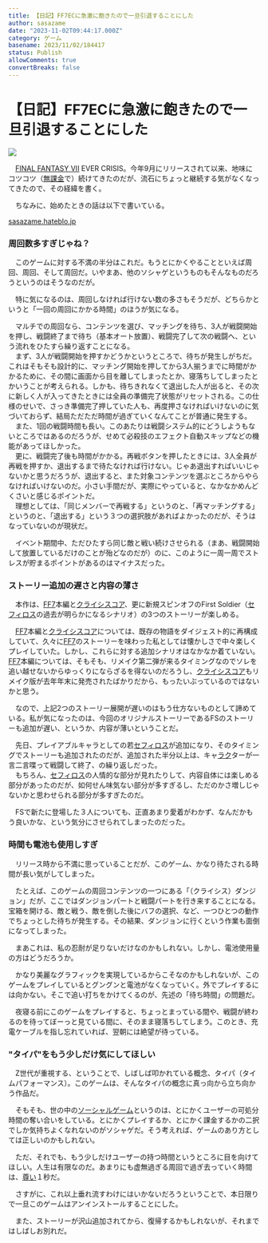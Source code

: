 ```yaml
---
title: 【日記】FF7ECに急激に飽きたので一旦引退することにした
author: sasazame
date: "2023-11-02T09:44:17.000Z"
category: ゲーム
basename: 2023/11/02/184417
status: Publish
allowComments: true
convertBreaks: false
---
```

# 【日記】FF7ECに急激に飽きたので一旦引退することにした

![](https://cdn-ak.f.st-hatena.com/images/fotolife/s/sasazame/20230919/20230919182124.png)

<!-- Extended Body -->

　[FINAL FANTASY VII](https://d.hatena.ne.jp/keyword/FINAL%20FANTASY%20VII) EVER CRISIS。今年9月にリリースされて以来、地味にコツコツ（[無課金](https://d.hatena.ne.jp/keyword/%CC%B5%B2%DD%B6%E2)で）続けてきたのだが、流石にちょっと継続する気がなくなってきたので、その経緯を書く。

　ちなみに、始めたときの話は以下で書いている。

[sasazame.hateblo.jp](https://sasazame.hateblo.jp/entry/2023/09/26/120000)

### 周回数多すぎじゃね？

　このゲームに対する不満の半分はこれだ。もうとにかくやることといえば周回、周回、そして周回だ。いやまあ、他のソシャゲというものもそんなものだろうというのはそうなのだが。

　特に気になるのは、周回しなければ行けない数の多さもそうだが、どちらかというと「一回の周回にかかる時間」のほうが気になる。

　マルチでの周回なら、コンテンツを選び、マッチングを待ち、3人が戦闘開始を押し、戦闘終了まで待ち（基本オート放置）、戦闘完了して次の戦闘へ、という流れをひたすら繰り返すことになる。  
　まず、3人が戦闘開始を押すかどうかというところで、待ちが発生しがちだ。これはそもそも設計的に、マッチング開始を押してから3人揃うまでに時間がかかるために、その間に画面から目を離してしまったとか、寝落ちしてしまったとかいうことが考えられる。しかも、待ちきれなくて退出した人が出ると、その次に新しく人が入ってきたときには全員の準備完了状態がリセットされる。この仕様のせいで、さっき準備完了押していた人も、再度押さなければいけないのに気づいておらず、結局ただただ時間が過ぎていくなんてことが普通に発生する。  
　また、1回の戦闘時間も長い。このあたりは戦闘システム的にどうしようもないところではあるのだろうが、せめて必殺技のエフェクト自動スキップなどの機能があってほしかった。  
　更に、戦闘完了後も時間がかかる。再戦ボタンを押したときには、3人全員が再戦を押すか、退出するまで待たなければ行けない。じゃあ退出すればいいじゃないかと思うだろうが、退出すると、また対象コンテンツを選ぶところからやらなければいけないのだ。小さい手間だが、実際にやっていると、なかなかめんどくさいと感じるポイントだ。  
　理想としては、「同じメンバーで再戦する」というのと、「再マッチングする」というのと、「退出する」という３つの選択肢があればよかったのだが、そうはなっていないのが現状だ。

　イベント期間中、ただひたすら同じ敵と戦い続けさせられる（まあ、戦闘開始して放置しているだけのことが殆どなのだが）のに、このように一周一周でストレスが貯まるポイントがあるのはマイナスだった。

### ストーリー追加の遅さと内容の薄さ

　本作は、[FF7](https://d.hatena.ne.jp/keyword/FF7)本編と[クライシスコア](https://d.hatena.ne.jp/keyword/%A5%AF%A5%E9%A5%A4%A5%B7%A5%B9%A5%B3%A5%A2)、更に新規スピンオフのFirst Soldier（[セフィロス](https://d.hatena.ne.jp/keyword/%A5%BB%A5%D5%A5%A3%A5%ED%A5%B9)の過去が明らかになるシナリオ）の3つのストーリーが楽しめる。

　[FF7](https://d.hatena.ne.jp/keyword/FF7)本編と[クライシスコア](https://d.hatena.ne.jp/keyword/%A5%AF%A5%E9%A5%A4%A5%B7%A5%B9%A5%B3%A5%A2)については、既存の物語をダイジェスト的に再構成していて、久々に[FF7](https://d.hatena.ne.jp/keyword/FF7)のストーリーを味わった私としては懐かしさで中々楽しくプレイしていた。しかし、これらに対する追加シナリオはなかなか着ていない。[FF7](https://d.hatena.ne.jp/keyword/FF7)本編については、そもそも、リメイク第二弾が来るタイミングなのでソレを追い越せないからゆっくりにならざるを得ないのだろうし、[クライシスコア](https://d.hatena.ne.jp/keyword/%A5%AF%A5%E9%A5%A4%A5%B7%A5%B9%A5%B3%A5%A2)もリメイク版が去年年末に発売されたばかりだから、もったいぶっているのではないかと思う。

　なので、上記2つのストーリー展開が遅いのはもう仕方ないものとして諦めている。私が気になったのは、今回のオリジナルストーリーであるFSのストーリーも追加が遅い、というか、内容が薄いということだ。

　先日、プレイアブルキャラとしての若[セフィロス](https://d.hatena.ne.jp/keyword/%A5%BB%A5%D5%A5%A3%A5%ED%A5%B9)が追加になり、そのタイミングでストーリーも追加されたのだが、追加された半分以上は、キャ[ラク](https://d.hatena.ne.jp/keyword/%A5%E9%A5%AF)ターが一言二言喋って戦闘して終了、の繰り返しだった。  
　もちろん、[セフィロス](https://d.hatena.ne.jp/keyword/%A5%BB%A5%D5%A5%A3%A5%ED%A5%B9)の人情的な部分が見れたりして、内容自体には楽しめる部分があったのだが、如何せん味気ない部分が多すぎるし、ただのかさ増しじゃないかと思わせられる部分が多すぎたのだ。

　FSで新たに登場した３人についても、正直あまり愛着がわかず、なんだかもう良いかな、という気分にさせられてしまったのだった。

### 時間も電池も使用しすぎ

　リリース時から不満に思っていることだが、このゲーム、かなり待たされる時間が長い気がしてしまった。

　たとえば、このゲームの周回コンテンツの一つにある「（クライシス）ダンジョン」だが、ここではダンジョンパートと戦闘パートを行き来することになる。宝箱を開ける、敵と戦う、敵を倒した後にバフの選択、など、一つひとつの動作でちょっとした待ちが発生する。その結果、ダンジョンに行くという作業も面倒になってしまった。

　まあこれは、私の忍耐が足りないだけなのかもしれない。しかし、電池使用量の方はどうだろうか。

　かなり美麗なグラフィックを実現しているからこそなのかもしれないが、このゲームをプレイしているとグングンと電池がなくなっていく。外でプレイするには向かない。そこで追い打ちをかけてくるのが、先述の「待ち時間」の問題だ。

　夜寝る前にこのゲームをプレイすると、ちょっとまっている間や、戦闘が終わるのを待ってぼーっと見ている間に、そのまま寝落ちしてしまう。このとき、充電ケーブルを指し忘れていれば、翌朝には絶望が待っている。

### "タイパ"をもう少しだけ気にしてほしい

　Z世代が重視する、ということで、しばしば叩かれている概念、タイパ（タイムパフォーマンス）。このゲームは、そんなタイパの概念に真っ向から立ち向かう作品だ。

　そもそも、世の中の[ソーシャルゲーム](https://d.hatena.ne.jp/keyword/%A5%BD%A1%BC%A5%B7%A5%E3%A5%EB%A5%B2%A1%BC%A5%E0)というのは、とにかくユーザーの可処分時間の奪い合いをしている。とにかくプレイするか、とにかく課金するかの二択でしか気持ちよくなれないのがソシャゲだ。そう考えれば、ゲームのあり方としては正しいのかもしれない。

　ただ、それでも、もう少しだけユーザーの持つ時間というところに目を向けてほしい。人生は有限なのだ。あまりにも虚無過ぎる周回で過ぎ去っていく時間は、[尊い](https://d.hatena.ne.jp/keyword/%C2%BA%A4%A4)１秒だ。

　さすがに、これ以上垂れ流すわけにはいかないだろうということで、本日限りで一旦このゲームはアンインストールすることにした。

　また、ストーリーが沢山追加されてから、復帰するかもしれないが、それまではしばしお別れだ。